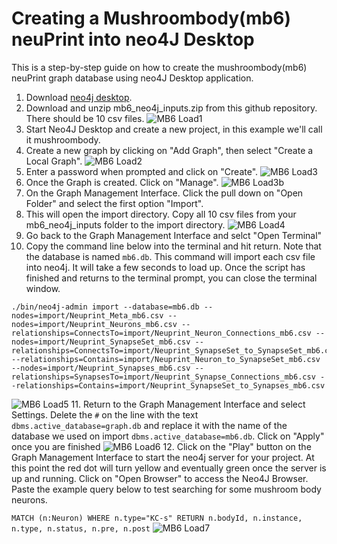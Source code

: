 # Creating a Mushroombody(mb6) neuPrint into neo4J Desktop
This is a step-by-step guide on how to create the mushroombody(mb6) neuPrint graph database using neo4J Desktop application.

1. Download [neo4j desktop](https://neo4j.com/download-center/#desktop).
2. Download and unzip mb6_neo4j_inputs.zip from this github repository. There should be 10 csv files.
![MB6 Load1](images/mb6_load1.png)
3. Start Neo4J Desktop and create a new project, in this example we'll call it mushroombody.
4. Create a new graph by clicking on "Add Graph", then select "Create a Local Graph".
![MB6 Load2](images/mb6_load2.png)
5. Enter a password when prompted and click on "Create".
![MB6 Load3](images/mb6_load3.png)
6. Once the Graph is created. Click on "Manage".
![MB6 Load3b](images/mb6_load3b.png)
7. On the Graph Management Interface. Click the pull down on "Open Folder" and select the first option "Import".
8. This will open the import directory. Copy all 10 csv files from your mb6_neo4j_inputs folder to the import directory.
![MB6 Load4](images/mb6_load4.png)
9. Go back to the Graph Management Interface and selct "Open Terminal"
10. Copy the command line below into the terminal and hit return. Note that the database is named `mb6.db`. This command will import each csv file into neo4j. It will take a few seconds to load up. Once the script has finished and returns to the terminal prompt, you can close the terminal window.

```
./bin/neo4j-admin import --database=mb6.db --nodes=import/Neuprint_Meta_mb6.csv --nodes=import/Neuprint_Neurons_mb6.csv --relationships=ConnectsTo=import/Neuprint_Neuron_Connections_mb6.csv --nodes=import/Neuprint_SynapseSet_mb6.csv --relationships=ConnectsTo=import/Neuprint_SynapseSet_to_SynapseSet_mb6.csv --relationships=Contains=import/Neuprint_Neuron_to_SynapseSet_mb6.csv --nodes=import/Neuprint_Synapses_mb6.csv --relationships=SynapsesTo=import/Neuprint_Synapse_Connections_mb6.csv --relationships=Contains=import/Neuprint_SynapseSet_to_Synapses_mb6.csv
```
![MB6 Load5](images/mb6_load5.png)
11. Return to the Graph Management Interface and select Settings. Delete the `#` on the line with the text `dbms.active_database=graph.db` and replace it with the name of the database we used on import `dbms.active_database=mb6.db`. Click on "Apply" once you are finished
![MB6 Load6](images/mb6_load6.png)
12. Click on the "Play" button on the Graph Management Interface to start the neo4j server for your project. At this point the red dot will turn yellow and eventually green once the server is up and running. Click on "Open Browser" to access the Neo4J Browser. Paste the example query below to test searching for some mushroom body neurons.

```MATCH (n:Neuron) WHERE n.type="KC-s" RETURN n.bodyId, n.instance, n.type, n.status, n.pre, n.post```
![MB6 Load7](images/mb6_load7.png)
